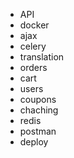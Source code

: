 - API
- docker
- ajax
- celery
- translation
- orders
- cart
- users
- coupons
- chaching
- redis
- postman
- deploy